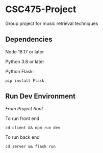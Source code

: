 # CSC475-Project

Group project for music retrieval techniques

## Dependencies

Node 18.17 or later

Python 3.8 or later

Python Flask:
```
pip install Flask
```

## Run Dev Environment

_From Project Root_

To run front end

```
cd client && npm run dev
```

To run back end

```
cd server && flask run
```
